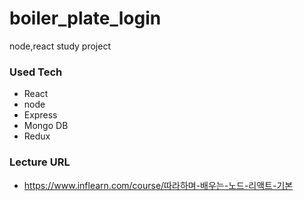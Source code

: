 # boiler_plate_login
node,react study project

### Used Tech
  - React
  - node
  - Express
  - Mongo DB
  - Redux

### Lecture URL
  - https://www.inflearn.com/course/따라하며-배우는-노드-리액트-기본
